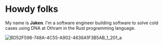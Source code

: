 
# Howdy folks

My name is **Jaken**. I'm a software engineer building software to solve cold cases using DNA at Othram in the Rust programming language.

![BD52F598-748A-4C55-A902-4636A1F3B5AB_1_201_a](https://github.com/JakenHerman/JakenHerman/assets/4694843/a3174ccf-acb0-41d5-98b0-04a049d0d0ea)
